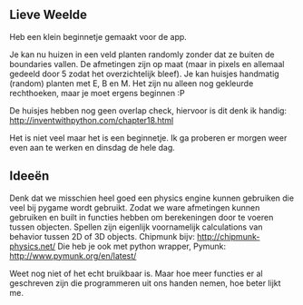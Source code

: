 
Lieve Weelde
---------------------------

Heb een klein beginnetje gemaakt voor de app.

Je kan nu huizen in een veld planten randomly zonder dat ze buiten de boundaries vallen. De afmetingen zijn op maat (maar in pixels en allemaal gedeeld door 5 zodat het overzichtelijk bleef).
Je kan huisjes handmatig (random) planten met E, B en M.
Het zijn nu alleen nog gekleurde rechthoeken, maar je moet ergens beginnen :P

De huisjes hebben nog geen overlap check, hiervoor is dit denk ik handig:
http://inventwithpython.com/chapter18.html

Het is niet veel maar het is een beginnetje. Ik ga proberen er morgen weer even aan te werken en dinsdag de hele dag.


Ideeën
---------------------------------------

Denk dat we misschien heel goed een physics engine kunnen gebruiken die veel bij pygame wordt gebruikt. Zodat we ware afmetingen kunnen gebruiken en built in functies hebben om berekeningen door te voeren tussen objecten. Spellen zijn eigenlijk voornamelijk calculations van behavior tussen 2D of 3D objects. Chipmunk bijv: http://chipmunk-physics.net/
Die heb je ook met python wrapper, Pymunk: http://www.pymunk.org/en/latest/


Weet nog niet of het echt bruikbaar is. Maar hoe meer functies er al geschreven zijn die programmeren uit ons handen nemen, hoe beter lijkt me.